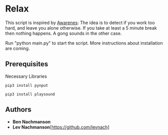 # Relax
This script is inspired by [Awarenes](http://iamfutureproof.com/tools/awareness/): The idea is to detect if you work too hard, and leave you alone otherwise. If you take at least a 5 minute break then nothing happens. A gong sounds in the other case.

Run "python main.py" to start the script. More instructions about installation are coming.
## Prerequisites
Necessary Libraries
```
pip3 install pynput
```
```
pip3 install playsound 
```
## Authors
* **Ben Nachmanson** 
* **Lev Nachmanson**[https://github.com/levnach] 
